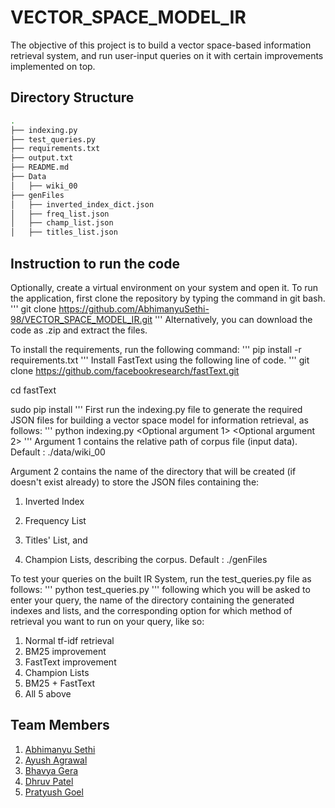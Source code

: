 # VECTOR_SPACE_MODEL_IR
The objective of this project is to build a vector space-based information retrieval system, and run user-input queries on it with certain improvements implemented on top.
## Directory Structure
```bash
.
├── indexing.py
├── test_queries.py
├── requirements.txt
├── output.txt
├── README.md
├── Data
│   ├── wiki_00
├── genFiles
│   ├── inverted_index_dict.json
│   ├── freq_list.json
│   ├── champ_list.json
│   ├── titles_list.json
```
## Instruction to run the code

Optionally, create a virtual environment on your system and open it.
To run the application, first clone the repository by typing the command in git bash.
'''
git clone https://github.com/AbhimanyuSethi-98/VECTOR_SPACE_MODEL_IR.git
'''
Alternatively, you can download the code as .zip and extract the files.

To install the requirements, run the following command:
'''
pip install -r requirements.txt
'''
Install FastText using the following line of code.
'''
git clone https://github.com/facebookresearch/fastText.git

cd fastText

sudo pip install
'''
First run the indexing.py file to generate the required JSON files for building a vector space model for information retrieval, as follows:
'''
python indexing.py <Optional argument 1> <Optional argument 2>
'''
Argument 1 contains the relative path of corpus file (input data). Default : ./data/wiki_00

Argument 2 contains the name of the directory that will be created (if doesn't exist already) to store the JSON files containing the:

1) Inverted Index 

2) Frequency List 

3) Titles' List, and
4) Champion Lists, describing the corpus. Default : ./genFiles

To test your queries on the built IR System, run the test_queries.py file as follows:
'''
python  test_queries.py
'''
following which you will be asked to enter your query, the name of the directory containing the generated indexes and lists, and the corresponding option for which method of retrieval you want to run on your query, like so:

1. Normal tf-idf retrieval
2. BM25 improvement
3. FastText improvement
4. Champion Lists
5. BM25 + FastText
6. All 5 above

## Team Members
1. [Abhimanyu Sethi](https://github.com/AbhimanyuSethi-98)
2. [Ayush Agrawal](https://github.com/ayush1801)
3. [Bhavya Gera](https://github.com/bhavyagera10)
4. [Dhruv Patel](https://github.com/dppatel99)
5. [Pratyush Goel](https://github.com/GoelPratyush)
